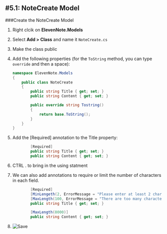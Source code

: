 #5.1: NoteCreate Model
---
###Create the NoteCreate Model
1. Right clcik on **ElevenNote.Models**
2. Select **Add > Class** and name it `NoteCreate.cs`
3. Make the class public
4. Add the following properties (for the `ToString` method, you can type `override` and then a space):

    ```cs
    namespace ElevenNote.Models
    {
        public class NoteCreate
        {
            public string Title { get; set; }
            public string Content { get; set; }

            public override string Tostring()
            {
                return base.ToString();
            }
        }
    }
    ```
5. Add the [Required] annotation to the Title property:

    ```cs
            [Required]
            public string Title { get; set; }
            public string Content { get; set; }
    ```
6. CTRL . to bring in the using statment
7. We can also add annotations to require or limit the number of characters in each field.
 
    ```cs
            [Required]
            [MinLengeth(2, ErrorMessage = "Please enter at least 2 characters.")]
            [MaxLength(100, ErrorMessage = "There are too many characters in this field.")]
            public string Title { get; set; }

            [MaxLength(8000)]
            public string Content { get; set; }    
    ```
8. ![Save](/assets/font-awesome-save.png)